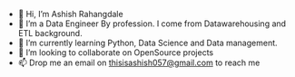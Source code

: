 - 👋 Hi, I’m Ashish Rahangdale  
- 👀 I’m a Data Engineer By profession. I come from Datawarehousing and ETL background. 
- 🌱 I’m currently learning Python, Data Science and Data management.
- 💞️ I’m looking to collaborate on OpenSource projects 
- 📫 Drop me an email on thisisashish057@gmail.com to reach me

<!---
ashish570/ashish570 is a ✨ special ✨ repository because its `README.md` (this file) appears on your GitHub profile.
You can click the Preview link to take a look at your changes.
--->
